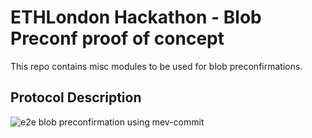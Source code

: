 # ETHLondon Hackathon - Blob Preconf proof of concept

This repo contains misc modules to be used for blob preconfirmations.

## Protocol Description
![e2e blob preconfirmation using mev-commit]([http://url/to/img.png](https://github.com/primevprotocol/blob-preconfs/blob/main/e2e%20blob%20preconf%20.png)https://github.com/primevprotocol/blob-preconfs/blob/main/e2e%20blob%20preconf%20.png)
